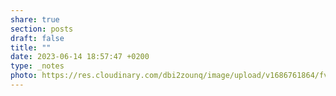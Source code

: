 ```yaml
---
share: true
section: posts
draft: false
title: ""
date: 2023-06-14 18:57:47 +0200
type: _notes
photo: https://res.cloudinary.com/dbi2zounq/image/upload/v1686761864/fvy5b449atxomau7blhu.jpg
---
```




